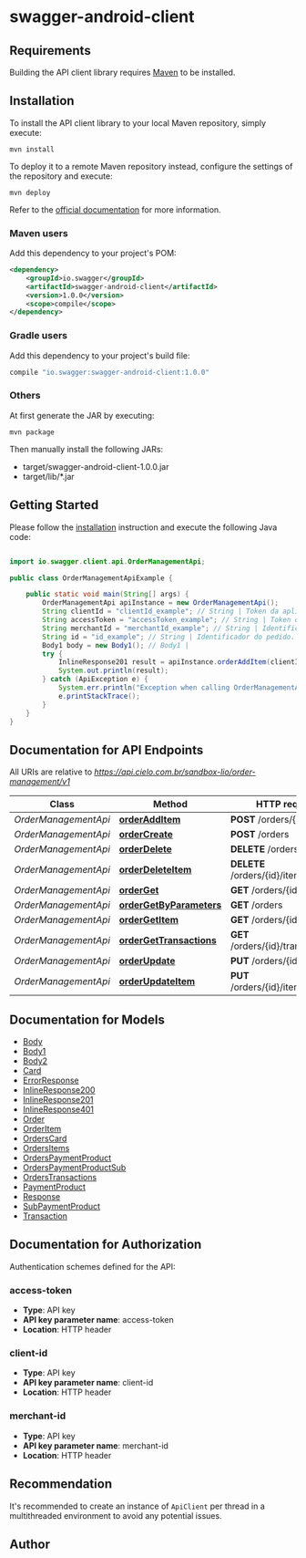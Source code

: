 # swagger-android-client

## Requirements

Building the API client library requires [Maven](https://maven.apache.org/) to be installed.

## Installation

To install the API client library to your local Maven repository, simply execute:

```shell
mvn install
```

To deploy it to a remote Maven repository instead, configure the settings of the repository and execute:

```shell
mvn deploy
```

Refer to the [official documentation](https://maven.apache.org/plugins/maven-deploy-plugin/usage.html) for more information.

### Maven users

Add this dependency to your project's POM:

```xml
<dependency>
    <groupId>io.swagger</groupId>
    <artifactId>swagger-android-client</artifactId>
    <version>1.0.0</version>
    <scope>compile</scope>
</dependency>
```

### Gradle users

Add this dependency to your project's build file:

```groovy
compile "io.swagger:swagger-android-client:1.0.0"
```

### Others

At first generate the JAR by executing:

    mvn package

Then manually install the following JARs:

* target/swagger-android-client-1.0.0.jar
* target/lib/*.jar

## Getting Started

Please follow the [installation](#installation) instruction and execute the following Java code:

```java

import io.swagger.client.api.OrderManagementApi;

public class OrderManagementApiExample {

    public static void main(String[] args) {
        OrderManagementApi apiInstance = new OrderManagementApi();
        String clientId = "clientId_example"; // String | Token da aplicação (APP Token) gerado durante o processo de cadastro.
        String accessToken = "accessToken_example"; // String | Token de acesso (Access Token) gerado durante o processo de cadastro.
        String merchantId = "merchantId_example"; // String | Identificador do estabelecimento comercial gerado durante o processo de cadastro.
        String id = "id_example"; // String | Identificador do pedido.
        Body1 body = new Body1(); // Body1 | 
        try {
            InlineResponse201 result = apiInstance.orderAddItem(clientId, accessToken, merchantId, id, body);
            System.out.println(result);
        } catch (ApiException e) {
            System.err.println("Exception when calling OrderManagementApi#orderAddItem");
            e.printStackTrace();
        }
    }
}

```

## Documentation for API Endpoints

All URIs are relative to *https://api.cielo.com.br/sandbox-lio/order-management/v1*

Class | Method | HTTP request | Description
------------ | ------------- | ------------- | -------------
*OrderManagementApi* | [**orderAddItem**](docs/OrderManagementApi.md#orderAddItem) | **POST** /orders/{id}/items | 
*OrderManagementApi* | [**orderCreate**](docs/OrderManagementApi.md#orderCreate) | **POST** /orders | 
*OrderManagementApi* | [**orderDelete**](docs/OrderManagementApi.md#orderDelete) | **DELETE** /orders/{id} | 
*OrderManagementApi* | [**orderDeleteItem**](docs/OrderManagementApi.md#orderDeleteItem) | **DELETE** /orders/{id}/items/{itemId} | 
*OrderManagementApi* | [**orderGet**](docs/OrderManagementApi.md#orderGet) | **GET** /orders/{id} | 
*OrderManagementApi* | [**orderGetByParameters**](docs/OrderManagementApi.md#orderGetByParameters) | **GET** /orders | 
*OrderManagementApi* | [**orderGetItem**](docs/OrderManagementApi.md#orderGetItem) | **GET** /orders/{id}/items | 
*OrderManagementApi* | [**orderGetTransactions**](docs/OrderManagementApi.md#orderGetTransactions) | **GET** /orders/{id}/transactions | 
*OrderManagementApi* | [**orderUpdate**](docs/OrderManagementApi.md#orderUpdate) | **PUT** /orders/{id} | 
*OrderManagementApi* | [**orderUpdateItem**](docs/OrderManagementApi.md#orderUpdateItem) | **PUT** /orders/{id}/items/{itemId} | 


## Documentation for Models

 - [Body](docs/Body.md)
 - [Body1](docs/Body1.md)
 - [Body2](docs/Body2.md)
 - [Card](docs/Card.md)
 - [ErrorResponse](docs/ErrorResponse.md)
 - [InlineResponse200](docs/InlineResponse200.md)
 - [InlineResponse201](docs/InlineResponse201.md)
 - [InlineResponse401](docs/InlineResponse401.md)
 - [Order](docs/Order.md)
 - [OrderItem](docs/OrderItem.md)
 - [OrdersCard](docs/OrdersCard.md)
 - [OrdersItems](docs/OrdersItems.md)
 - [OrdersPaymentProduct](docs/OrdersPaymentProduct.md)
 - [OrdersPaymentProductSub](docs/OrdersPaymentProductSub.md)
 - [OrdersTransactions](docs/OrdersTransactions.md)
 - [PaymentProduct](docs/PaymentProduct.md)
 - [Response](docs/Response.md)
 - [SubPaymentProduct](docs/SubPaymentProduct.md)
 - [Transaction](docs/Transaction.md)


## Documentation for Authorization

Authentication schemes defined for the API:
### access-token

- **Type**: API key
- **API key parameter name**: access-token
- **Location**: HTTP header

### client-id

- **Type**: API key
- **API key parameter name**: client-id
- **Location**: HTTP header

### merchant-id

- **Type**: API key
- **API key parameter name**: merchant-id
- **Location**: HTTP header


## Recommendation

It's recommended to create an instance of `ApiClient` per thread in a multithreaded environment to avoid any potential issues.

## Author



